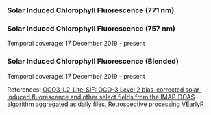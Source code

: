 ### Solar Induced Chlorophyll Fluorescence (771 nm)



### Solar Induced Chlorophyll Fluorescence (757 nm)
Temporal coverage: 17 December 2019 - present


### Solar Induced Chlorophyll Fluorescence (Blended)
Temporal coverage: 17 December 2019 - present

References: [OCO3_L2_Lite_SIF: OCO-3 Level 2 bias-corrected solar-induced fluorescence and other select fields from the IMAP-DOAS algorithm aggregated as daily files, Retrospective processing VEarlyR](https://disc.gsfc.nasa.gov/datasets/OCO3_L2_Lite_SIF_EarlyR/summary?keywords=OCO3_L2_Lite_SIF_EarlyR)